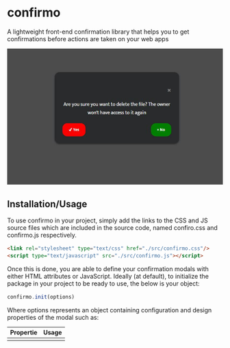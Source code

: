 # confirmo
A lightweight front-end confirmation library that helps you to get confirmations before actions are taken on your web apps

<center>
    <img src="preview.JPG">
</center>

## Installation/Usage
To use confirmo in your project, simply add the links to the CSS and JS source files which are included in the source code, named confiro.css and confirmo.js respectively.
```html
<link rel="stylesheet" type="text/css" href="./src/confirmo.css"/>
<script type="text/javascript" src="./src/confirmo.js"></script>
```
Once this is done, you are able to define your confirmation modals with either HTML attributes or JavaScript. Ideally (at default), to initialize the package in your project to be ready to use, the below is your object:
```js
confirmo.init(options)
```
Where options represents an object containing configuration and design properties of the modal such as:

<table>
    <thead>
        <tr>
            <th>Propertie</th>
            <th>Usage</tr>
        </tr>
    </thead>
    <tbody>
        <tr>
            <td></td>
            <td></td>
        </tr>
    </tbody>
</table>
